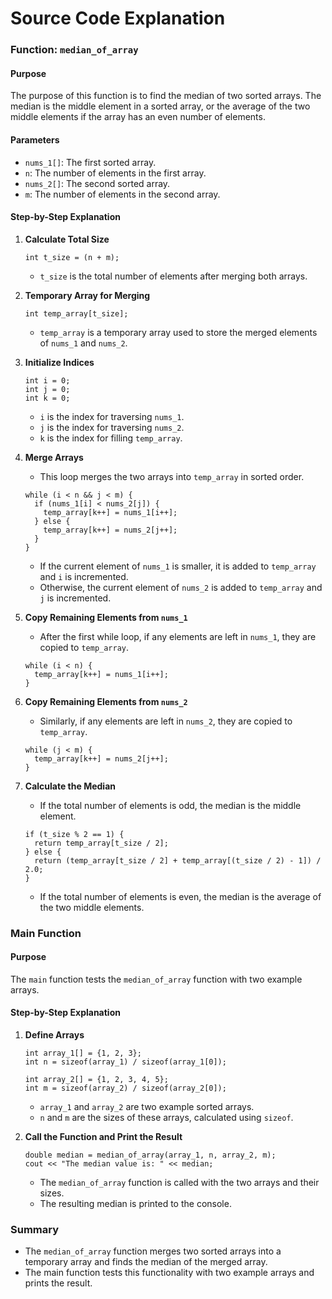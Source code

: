 # Source Code Explanation
### Function: `median_of_array`

#### Purpose

The purpose of this function is to find the median of two sorted arrays. The median is the middle element in a sorted array, or the average of the two middle elements if the array has an even number of elements.

#### Parameters

-   `nums_1[]`: The first sorted array.
-   `n`: The number of elements in the first array.
-   `nums_2[]`: The second sorted array.
-   `m`: The number of elements in the second array.

#### Step-by-Step Explanation

1.  **Calculate Total Size**
    

    
    `int t_size = (n + m);` 
    
    -   `t_size` is the total number of elements after merging both arrays.
2.  **Temporary Array for Merging**
    

    
    `int temp_array[t_size];` 
    
    -   `temp_array` is a temporary array used to store the merged elements of `nums_1` and `nums_2`.
3.  **Initialize Indices**
    

    
    ```
    int i = 0;
    int j = 0;
    int k = 0;
    ``` 
    
    -   `i` is the index for traversing `nums_1`.
    -   `j` is the index for traversing `nums_2`.
    -   `k` is the index for filling `temp_array`.
4.  **Merge Arrays**
    
    -   This loop merges the two arrays into `temp_array` in sorted order.

    ```
    while (i < n && j < m) {
      if (nums_1[i] < nums_2[j]) {
        temp_array[k++] = nums_1[i++];
      } else {
        temp_array[k++] = nums_2[j++];
      }
    }
    ``` 
    
    -   If the current element of `nums_1` is smaller, it is added to `temp_array` and `i` is incremented.
    -   Otherwise, the current element of `nums_2` is added to `temp_array` and `j` is incremented.
5.  **Copy Remaining Elements from `nums_1`**
    
    -   After the first while loop, if any elements are left in `nums_1`, they are copied to `temp_array`.
    

    
    ```
    while (i < n) {
      temp_array[k++] = nums_1[i++];
    }
    ``` 
    
6.  **Copy Remaining Elements from `nums_2`**
    
    -   Similarly, if any elements are left in `nums_2`, they are copied to `temp_array`.
    

    
    ```
    while (j < m) {
      temp_array[k++] = nums_2[j++];
    }
    ``` 
    
7.  **Calculate the Median**
    
    -   If the total number of elements is odd, the median is the middle element.
    

    
    ```
    if (t_size % 2 == 1) {
      return temp_array[t_size / 2];
    } else {
      return (temp_array[t_size / 2] + temp_array[(t_size / 2) - 1]) / 2.0;
    }
    ``` 
    
    -   If the total number of elements is even, the median is the average of the two middle elements.

### Main Function

#### Purpose

The `main` function tests the `median_of_array` function with two example arrays.

#### Step-by-Step Explanation

1.  **Define Arrays**
    

    
    ```
    int array_1[] = {1, 2, 3};
    int n = sizeof(array_1) / sizeof(array_1[0]);
    
    int array_2[] = {1, 2, 3, 4, 5};
    int m = sizeof(array_2) / sizeof(array_2[0]);
    ``` 
    
    -   `array_1` and `array_2` are two example sorted arrays.
    -   `n` and `m` are the sizes of these arrays, calculated using `sizeof`.
2.  **Call the Function and Print the Result**
    
    
    ```
    double median = median_of_array(array_1, n, array_2, m);
    cout << "The median value is: " << median;
    ``` 
    
    -   The `median_of_array` function is called with the two arrays and their sizes.
    -   The resulting median is printed to the console.

### Summary

-   The `median_of_array` function merges two sorted arrays into a temporary array and finds the median of the merged array.
-   The main function tests this functionality with two example arrays and prints the result.
